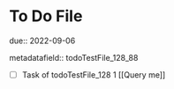# To Do File

due:: 2022-09-06

metadatafield:: todoTestFile_128_88

- [ ] Task of todoTestFile_128 1 [[Query me]]
